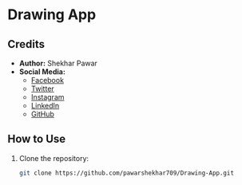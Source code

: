 # Drawing App

## Credits

- **Author:** Shekhar Pawar
- **Social Media:**
  - [Facebook](https://www.facebook.com/pawar.shekhar.58)
  - [Twitter](https://twitter.com/Shekharpawar709?s=08)
  - [Instagram](https://instagram.com/shekharpawar__?igshid=cpaihz24m5pw)
  - [LinkedIn](https://www.linkedin.com/in/shekhar-pawar-80006a1a9)
  - [GitHub](https://www.github.com/pawarshekhar709?hr_r=1)

## How to Use

1. Clone the repository:

   ```bash
   git clone https://github.com/pawarshekhar709/Drawing-App.git

